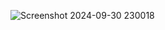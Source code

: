 ![Screenshot 2024-09-30 230018](https://github.com/user-attachments/assets/33ff6fd2-7d80-4457-9314-cb562c3b9739)
